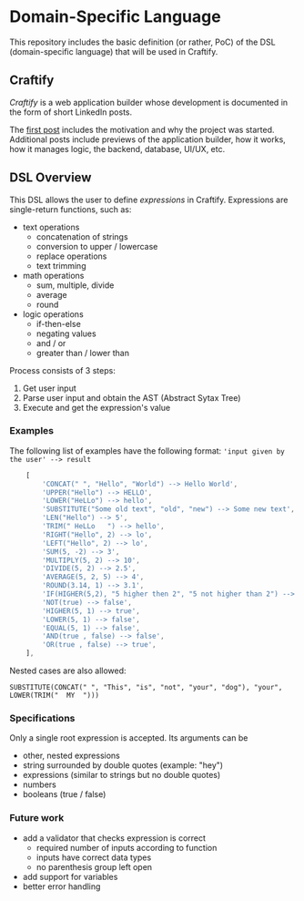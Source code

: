 # Domain-Specific Language

This repository includes the basic definition (or rather, PoC) of the DSL (domain-specific language) that will be used in Craftify.

## Craftify

_Craftify_ is a web application builder whose development is documented in the form of short LinkedIn posts.

The [first post](https://www.linkedin.com/posts/francisco-carmona-guerrero-504773118_webdevelopment-lowcode-sideproject-activity-7216477079922503680-LHGh?utm_source=share&utm_medium=member_desktop) includes the motivation and why the project was started. Additional posts include previews of the application builder, how it works, how it manages logic, the backend, database, UI/UX, etc.


## DSL Overview

This DSL allows the user to define _expressions_ in Craftify. Expressions are single-return functions, such as:

- text operations
  - concatenation of strings
  - conversion to upper / lowercase
  - replace operations
  - text trimming
- math operations
  - sum, multiple, divide
  - average
  - round
- logic operations
  - if-then-else
  - negating values
  - and / or
  - greater than / lower than

Process consists of 3 steps:

1. Get user input
2. Parse user input and obtain the AST (Abstract Sytax Tree)
3. Execute and get the expression's value

### Examples

The following list of examples have the following format: `'input given by the user' --> result`

```javascript
    [
        'CONCAT(" ", "Hello", "World") --> Hello World',
        'UPPER("Hello") --> HELLO',
        'LOWER("HeLLo") --> hello',
        'SUBSTITUTE("Some old text", "old", "new") --> Some new text',
        'LEN("Hello") --> 5',
        'TRIM(" HeLLo   ") --> hello',
        'RIGHT("Hello", 2) --> lo',
        'LEFT("Hello", 2) --> lo',
        'SUM(5, -2) --> 3',
        'MULTIPLY(5, 2) --> 10',
        'DIVIDE(5, 2) --> 2.5',
        'AVERAGE(5, 2, 5) --> 4',
        'ROUND(3.14, 1) --> 3.1',
        'IF(HIGHER(5,2), "5 higher then 2", "5 not higher than 2") --> 5 higher than 2',
        'NOT(true) --> false',
        'HIGHER(5, 1) --> true',
        'LOWER(5, 1) --> false',
        'EQUAL(5, 1) --> false',
        'AND(true , false) --> false',
        'OR(true , false) --> true',
    ],
```

Nested cases are also allowed:

`SUBSTITUTE(CONCAT(" ", "This", "is", "not", "your", "dog"), "your", LOWER(TRIM("  MY  ")))`

### Specifications

Only a single root expression is accepted. Its arguments can be

- other, nested expressions
- string surrounded by double quotes (example: "hey")
- expressions (similar to strings but no double quotes)
- numbers
- booleans (true / false)

### Future work

- add a validator that checks expression is correct
  - required number of inputs according to function
  - inputs have correct data types
  - no parenthesis group left open
- add support for variables
- better error handling